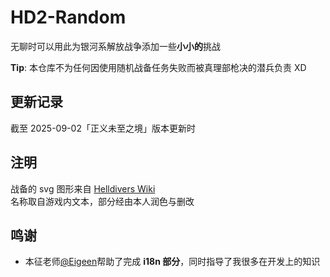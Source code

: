 # HD2-Random

无聊时可以用此为银河系解放战争添加一些**小小的**挑战

**Tip**: 本仓库不为任何因使用随机战备任务失败而被真理部枪决的潜兵负责 XD

## 更新记录

截至 2025-09-02「正义未至之境」版本更新时

## 注明

战备的 svg 图形来自 [Helldivers Wiki](https://helldivers.wiki.gg/)  
名称取自游戏内文本，部分经由本人润色与删改  

## 鸣谢

- 本征老师[@Eigeen](https://github.com/eigeen)帮助了完成 **i18n 部分**，同时指导了我很多在开发上的知识
